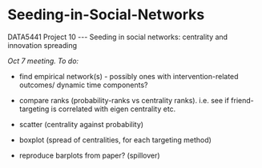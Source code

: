 # Seeding-in-Social-Networks
DATA5441 Project 10 --- Seeding in social networks: centrality and innovation spreading


*Oct 7 meeting. To do:*

- find empirical network(s) - possibly ones with intervention-related outcomes/ dynamic time components? 

- compare ranks (probability-ranks vs centrality ranks). i.e. see if friend-targeting is correlated with eigen centrality etc. 

- scatter (centrality against probability) 
- boxplot (spread of centralities, for each targeting method)

- reproduce barplots from paper? (spillover)
